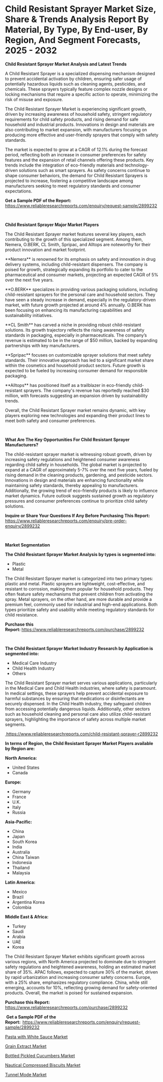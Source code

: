 <p><h1>Child Resistant Sprayer Market Size, Share & Trends Analysis Report By Material, By Type, By End-user, By Region, And Segment Forecasts, 2025 - 2032</h1></p><p><strong>Child Resistant Sprayer Market Analysis and Latest Trends</strong></p>
<p><p>A Child Resistant Sprayer is a specialized dispensing mechanism designed to prevent accidental activation by children, ensuring safer usage of potentially hazardous liquids such as cleaning agents, pesticides, and chemicals. These sprayers typically feature complex nozzle designs or locking mechanisms that require a specific action to operate, minimizing the risk of misuse and exposure.</p><p>The Child Resistant Sprayer Market is experiencing significant growth, driven by increasing awareness of household safety, stringent regulatory requirements for child safety products, and rising demand for safe household and industrial products. Innovations in design and materials are also contributing to market expansion, with manufacturers focusing on producing more effective and user-friendly sprayers that comply with safety standards. </p><p>The market is expected to grow at a CAGR of 12.1% during the forecast period, reflecting both an increase in consumer preferences for safety features and the expansion of retail channels offering these products. Key trends include the integration of eco-friendly materials and technology-driven solutions such as smart sprayers. As safety concerns continue to shape consumer behaviors, the demand for Child Resistant Sprayers is projected to increase, fostering a competitive landscape among manufacturers seeking to meet regulatory standards and consumer expectations.</p></p>
<p><strong>Get a Sample PDF of the Report:&nbsp;</strong> <a href="https://www.reliableresearchreports.com/enquiry/request-sample/2899232?utm_campaign=37&utm_medium=2&utm_source=Github&utm_content=ia&utm_term=15032025&utm_id=child-resistant-sprayer">https://www.reliableresearchreports.com/enquiry/request-sample/2899232</a></p>
<p>&nbsp;</p>
<p><strong>Child Resistant Sprayer Major Market Players</strong></p>
<p><p>The Child Resistant Sprayer market features several key players, each contributing to the growth of this specialized segment. Among them, Nemera, O.BERK, CL Smith, Spripac, and Alltops are noteworthy for their product innovation and market footprint.</p><p>**Nemera** is renowned for its emphasis on safety and innovation in drug delivery systems, including child-resistant dispensers. The company is poised for growth, strategically expanding its portfolio to cater to the pharmaceutical and consumer markets, projecting an expected CAGR of 5% over the next five years.</p><p>**O.BERK** specializes in providing various packaging solutions, including child-resistant sprayers for the personal care and household sectors. They have seen a steady increase in demand, especially in the regulatory-driven market, with future growth projected at around 4% annually. O.BERK has been focusing on enhancing its manufacturing capabilities and sustainability initiatives.</p><p>**CL Smith** has carved a niche in providing robust child-resistant solutions. Its growth trajectory reflects the rising awareness of safety standards in packaging, especially in pharmaceuticals. The company’s revenue is estimated to be in the range of $50 million, backed by expanding partnerships with key manufacturers.</p><p>**Spripac** focuses on customizable sprayer solutions that meet safety standards. Their innovative approach has led to a significant market share within the cosmetics and household product sectors. Future growth is expected to be fueled by increasing consumer demand for responsible packaging.</p><p>**Alltops** has positioned itself as a trailblazer in eco-friendly child-resistant sprayers. The company's revenue has reportedly reached $30 million, with forecasts suggesting an expansion driven by sustainability trends.</p><p>Overall, the Child Resistant Sprayer market remains dynamic, with key players exploring new technologies and expanding their product lines to meet both safety and consumer preferences.</p></p>
<p>&nbsp;</p>
<p><strong>What Are The Key Opportunities For Child Resistant Sprayer Manufacturers?</strong></p>
<p><p>The child-resistant sprayer market is witnessing robust growth, driven by increasing safety regulations and heightened consumer awareness regarding child safety in households. The global market is projected to expand at a CAGR of approximately 5-7% over the next five years, fueled by rising demand in the cleaning products, gardening, and pesticide sectors. Innovations in design and materials are enhancing functionality while maintaining safety standards, thereby appealing to manufacturers. Additionally, the growing trend of eco-friendly products is likely to influence market dynamics. Future outlook suggests sustained growth as regulatory pressures and consumer preferences continue to prioritize child safety solutions.</p></p>
<p><strong>Inquire or Share Your Questions If Any Before Purchasing This Report:</strong> <a href="https://www.reliableresearchreports.com/enquiry/pre-order-enquiry/2899232?utm_campaign=37&utm_medium=2&utm_source=Github&utm_content=ia&utm_term=15032025&utm_id=child-resistant-sprayer">https://www.reliableresearchreports.com/enquiry/pre-order-enquiry/2899232</a></p>
<p>&nbsp;</p>
<p><strong>Market Segmentation</strong></p>
<p><strong>The Child Resistant Sprayer Market Analysis by types is segmented into:</strong></p>
<p><ul><li>Plastic</li><li>Metal</li></ul></p>
<p><p>The Child Resistant Sprayer market is categorized into two primary types: plastic and metal. Plastic sprayers are lightweight, cost-effective, and resistant to corrosion, making them popular for household products. They often feature safety mechanisms that prevent children from activating the spray. Metal sprayers, on the other hand, are more durable and provide a premium feel, commonly used for industrial and high-end applications. Both types prioritize safety and usability while meeting regulatory standards for child resistance.</p></p>
<p><strong>Purchase this Report:&nbsp;</strong><a href="https://www.reliableresearchreports.com/purchase/2899232?utm_campaign=37&utm_medium=2&utm_source=Github&utm_content=ia&utm_term=15032025&utm_id=child-resistant-sprayer">https://www.reliableresearchreports.com/purchase/2899232</a></p>
<p>&nbsp;</p>
<p><strong>The Child Resistant Sprayer Market Industry Research by Application is segmented into:</strong></p>
<p><ul><li>Medical Care Industry</li><li>Child Health Industry</li><li>Others</li></ul></p>
<p><p>The Child Resistant Sprayer market serves various applications, particularly in the Medical Care and Child Health industries, where safety is paramount. In medical settings, these sprayers help prevent accidental exposure to harmful substances by ensuring that medications or disinfectants are securely dispensed. In the Child Health industry, they safeguard children from accessing potentially dangerous liquids. Additionally, other sectors such as household cleaning and personal care also utilize child-resistant sprayers, highlighting the importance of safety across multiple market segments.</p></p>
<p><a href="https://www.reliableresearchreports.com/child-resistant-sprayer-r2899232?utm_campaign=37&utm_medium=2&utm_source=Github&utm_content=ia&utm_term=15032025&utm_id=child-resistant-sprayer">&nbsp;https://www.reliableresearchreports.com/child-resistant-sprayer-r2899232</a></p>
<p><strong>In terms of Region, the Child Resistant Sprayer Market Players available by Region are:</strong></p>
<p>
    <p> <strong> North America: </strong>
        <ul>
            <li>United States</li>
            <li>Canada</li>
        </ul>
        </p> 
    <p> <strong> Europe: </strong>
        <ul>
            <li>Germany</li>
            <li>France</li>
            <li>U.K.</li>
            <li>Italy</li>
            <li>Russia</li>
        </ul>
        </p> 
    <p> <strong> Asia-Pacific: </strong>
        <ul>
            <li>China</li>
            <li>Japan</li>
            <li>South Korea</li>
            <li>India</li>
            <li>Australia</li>
            <li>China Taiwan</li>
            <li>Indonesia</li>
            <li>Thailand</li>
            <li>Malaysia</li>
        </ul>
        </p> 
    <p> <strong> Latin America: </strong>
        <ul>
            <li>Mexico</li>
            <li>Brazil</li>
            <li>Argentina Korea</li>
            <li>Colombia</li>
        </ul>
        </p> 
    <p> <strong> Middle East & Africa: </strong>
        <ul>
            <li>Turkey</li>
            <li>Saudi</li>
            <li>Arabia</li>
            <li>UAE</li>
            <li>Korea</li>
        </ul>
    </p>
    </p>
<p><p>The Child Resistant Sprayer Market exhibits significant growth across various regions, with North America projected to dominate due to stringent safety regulations and heightened awareness, holding an estimated market share of 35%. APAC follows, expected to capture 30% of the market, driven by rapid urbanization and increasing consumer safety concerns. Europe, with a 25% share, emphasizes regulatory compliance. China, while still emerging, accounts for 10%, reflecting growing demand for safety-oriented products. Overall, the market is poised for sustained expansion.</p></p>
<p><strong>Purchase this Report: </strong><a href="https://www.reliableresearchreports.com/purchase/2899232?utm_campaign=37&utm_medium=2&utm_source=Github&utm_content=ia&utm_term=15032025&utm_id=child-resistant-sprayer">https://www.reliableresearchreports.com/purchase/2899232</a></p>
<p>&nbsp;<strong>Get a Sample PDF of the Report:&nbsp;&nbsp;</strong><a href="https://www.reliableresearchreports.com/enquiry/request-sample/2899232?utm_campaign=37&utm_medium=2&utm_source=Github&utm_content=ia&utm_term=15032025&utm_id=child-resistant-sprayer">https://www.reliableresearchreports.com/enquiry/request-sample/2899232</a></p>
<p><strong></strong></p>
<p><p><a href="https://github.com/avirsuckra/Market-Research-Report-List-1/blob/main/pasta-with-white-sauce-market.md?utm_campaign=37&utm_medium=2&utm_source=Github&utm_content=ia&utm_term=15032025&utm_id=child-resistant-sprayer">Pasta with White Sauce Market</a></p><p><a href="https://github.com/brabolyrah3h/Market-Research-Report-List-1/blob/main/grain-extract-market.md?utm_campaign=37&utm_medium=2&utm_source=Github&utm_content=ia&utm_term=15032025&utm_id=child-resistant-sprayer">Grain Extract Market</a></p><p><a href="https://github.com/nicoytabiz7/Market-Research-Report-List-1/blob/main/bottled-pickled-cucumbers-market.md?utm_campaign=37&utm_medium=2&utm_source=Github&utm_content=ia&utm_term=15032025&utm_id=child-resistant-sprayer">Bottled Pickled Cucumbers Market</a></p><p><a href="https://github.com/sekohlorik/Market-Research-Report-List-1/blob/main/nautical-compressed-biscuits-market.md?utm_campaign=37&utm_medium=2&utm_source=Github&utm_content=ia&utm_term=15032025&utm_id=child-resistant-sprayer">Nautical Compressed Biscuits Market</a></p><p><a href="https://github.com/timayuethem/Market-Research-Report-List-1/blob/main/tunnel-mode-market.md?utm_campaign=37&utm_medium=2&utm_source=Github&utm_content=ia&utm_term=15032025&utm_id=child-resistant-sprayer">Tunnel Mode Market</a></p></p>